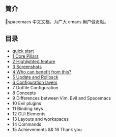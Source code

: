 ## 简介
spacemacs 中文文档，为广大 emacs 用户做贡献。
## 目录
- [quick start](https://github.com/crazylxr/spacemacas-ch-doc/blob/master/quick-start.md)
- [1 Core Pillars](https://github.com/crazylxr/spacemacas-ch-doc/blob/master/core-pillars.md)
- [2 Highlighted feature](https://github.com/crazylxr/spacemacas-ch-doc/blob/master/highlighted-feature.md)
- [3 Screenshots](https://github.com/crazylxr/spacemacas-ch-doc/blob/master/screenshots.md)
- [4 Who can benefit from this?](https://github.com/crazylxr/spacemacas-ch-doc/blob/master/who-can-benefit-from-this.md)
- [5 Update and Rollback](https://github.com/crazylxr/spacemacas-ch-doc/blob/master/update-and-rollback.md)
- [6 Configuration layers](https://github.com/crazylxr/spacemacas-ch-doc/blob/master/configuration-layers.md)
- 7 Dotfile Configuration
- 8 Concepts
- 9 Differences between Vim, Evil and Spacemacs
- 10 Evil plugins
- 11 Binding keys
- 12 GUI Elements
- 13 Layouts and workspaces
- 14 Commands
- 15 Achievements && 16 Thank you
